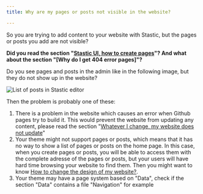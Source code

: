 ```yaml
---
title: Why are my pages or posts not visible in the website?

---
```

So you are trying to add content to your website with Stastic, but the pages or posts you add are not visible? 

__Did you read the section "[Stastic UI, how to create pages](/docs/stastic-ui-how-to-create-pages)"? And what about the section "[Why do I get 404 error pages]"?__

Do you see pages and posts in the admin like in the following image, but they do not show up in the website?

![List of posts in Stastic editor](https://www.stastic.net//assets/2019-08-04-285836.png)

Then the problem is probably one of these:

1. There is a problem in the website which causes an error when Github pages try to build it. This would prevent the website from updating any content, please read the section "[Whatever I change, my website does not update](/docs/whatever-i-change-my-website-does-not-update)"
2. Your theme might not support pages or posts, which means that it has no way to show a list of pages or posts on the home page. In this case, when you create pages or posts, you will be able to access them with the complete adresse of the pages or posts, but your users will have hard time browsing your website to find them. Then you might want to know [How to change the design of my website?](/docs/how-to-change-the-design-of-my-website).
3. Your theme may have a page system based on "Data", check if the section "Data" contains a file "Navigation" for example
